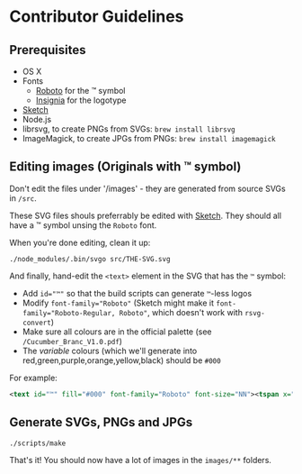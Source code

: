 # Contributor Guidelines

## Prerequisites

* OS X
* Fonts
  * [Roboto](https://fonts.google.com/specimen/Roboto) for the ™ symbol
  * [Insignia](https://drive.google.com/drive/u/1/folders/0Bz4oWc7BivPTZVNUMjByWVRpbDQ) for the logotype
* [Sketch](https://www.sketchapp.com/)
* Node.js
* librsvg, to create PNGs from SVGs: `brew install librsvg`
* ImageMagick, to create JPGs from PNGs: `brew install imagemagick`

## Editing images (Originals with ™ symbol)

Don't edit the files under '/images' - they are generated from source SVGs in
`/src`.

These SVG files shouls preferrably be edited with [Sketch](https://www.sketchapp.com/).
They should all have a ™ symbol unsing the `Roboto` font.

When you're done editing, clean it up:

    ./node_modules/.bin/svgo src/THE-SVG.svg

And finally, hand-edit the `<text>` element in the SVG that has the `™` symbol:
* Add `id="™"` so that the build scripts can generate `™`-less logos
* Modify `font-family="Roboto"` (Sketch might make it `font-family="Roboto-Regular, Roboto"`, which doesn't work with `rsvg-convert`)
* Make sure all colours are in the official palette (see `/Cucumber_Branc_V1.0.pdf`)
* The *variable* colours (which we'll generate into red,green,purple,orange,yellow,black) should be `#000`

For example:

```xml
<text id="™" fill="#000" font-family="Roboto" font-size="NN"><tspan x="..." y="...">™</tspan></text>
```

## Generate SVGs, PNGs and JPGs

    ./scripts/make

That's it! You should now have a lot of images in the `images/**` folders.
